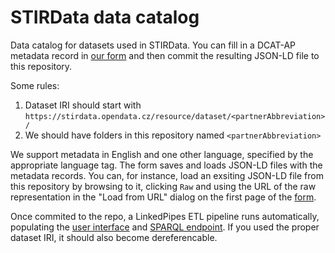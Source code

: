 # STIRData data catalog
Data catalog for datasets used in STIRData.
You can fill in a DCAT-AP metadata record in [our form](https://stirdata.opendata.cz/formulář/) and then commit the resulting JSON-LD file to this repository.

Some rules:
1. Dataset IRI should start with `https://stirdata.opendata.cz/resource/dataset/<partnerAbbreviation>/`
2. We should have folders in this repository named `<partnerAbbreviation>`

We support metadata in English and one other language, specified by the appropriate language tag.
The form saves and loads JSON-LD files with the metadata records.
You can, for instance, load an exsiting JSON-LD file from this repository by browsing to it, clicking `Raw` and using the URL of the raw representation in the "Load from URL" dialog on the first page of the [form](https://stirdata.opendata.cz/formulář/).

Once commited to the repo, a LinkedPipes ETL pipeline runs automatically, populating the [user interface](https://stirdata.opendata.cz/datasets) and [SPARQL endpoint](https://api.triplydb.com/s/TEW-uznU-).
If you used the proper dataset IRI, it should also become dereferencable.
